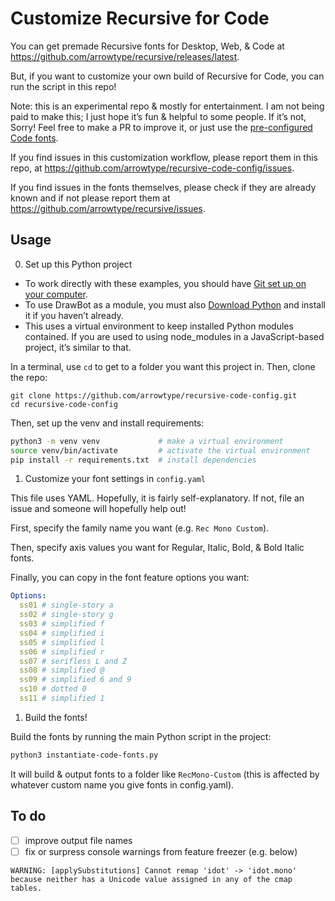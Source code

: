 # Customize Recursive for Code

You can get premade Recursive fonts for Desktop, Web, & Code at https://github.com/arrowtype/recursive/releases/latest.

But, if you want to customize your own build of Recursive for Code, you can run the script in this repo!

Note: this is an experimental repo & mostly for entertainment. I am not being paid to make this; I just hope it’s fun & helpful to some people. If it’s not, Sorry! Feel free to make a PR to improve it, or just use the [pre-configured Code fonts](https://github.com/arrowtype/recursive/releases/latest).

If you find issues in this customization workflow, please report them in this repo, at https://github.com/arrowtype/recursive-code-config/issues.

If you find issues in the fonts themselves, please check if they are already known and if not please report them at https://github.com/arrowtype/recursive/issues.

## Usage

0. Set up this Python project

- To work directly with these examples, you should have [Git set up on your computer](https://help.github.com/en/github/getting-started-with-github/set-up-git).
- To use DrawBot as a module, you must also [Download Python](http://python.org/download/) and install it if you haven’t already.
- This uses a virtual environment to keep installed Python modules contained. If you are used to using node_modules in a JavaScript-based project, it’s similar to that.

In a terminal, use `cd` to get to a folder you want this project in. Then, clone the repo:

```
git clone https://github.com/arrowtype/recursive-code-config.git
cd recursive-code-config
```

Then, set up the venv and install requirements:

```bash
python3 -m venv venv             # make a virtual environment
source venv/bin/activate         # activate the virtual environment
pip install -r requirements.txt  # install dependencies
```

1. Customize your font settings in `config.yaml`

This file uses YAML. Hopefully, it is fairly self-explanatory. If not, file an issue and someone will hopefully help out!

First, specify the family name you want (e.g. `Rec Mono Custom`). 

Then, specify axis values you want for Regular, Italic, Bold, & Bold Italic fonts.

Finally, you can copy in the font feature options you want:

```yaml
Options:
  ss01 # single-story a
  ss02 # single-story g
  ss03 # simplified f
  ss04 # simplified i
  ss05 # simplified l
  ss06 # simplified r
  ss07 # serifless L and Z
  ss08 # simplified @
  ss09 # simplified 6 and 9
  ss10 # dotted 0
  ss11 # simplified 1
```

1. Build the fonts!

Build the fonts by running the main Python script in the project:

```bash
python3 instantiate-code-fonts.py
```

It will build & output fonts to a folder like `RecMono-Custom` (this is affected by whatever custom name you give fonts in config.yaml).

## To do

- [ ] improve output file names
- [ ] fix or surpress console warnings from feature freezer (e.g. below)

```console
WARNING: [applySubstitutions] Cannot remap 'idot' -> 'idot.mono' because neither has a Unicode value assigned in any of the cmap tables.
```
